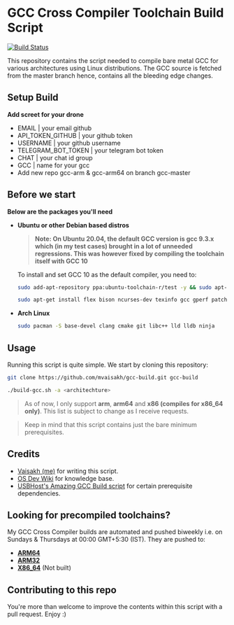 # GCC Cross Compiler Toolchain Build Script

[![Build Status](https://cloud.drone.io/api/badges/AnGgIt88/Drone-gcc-builder/status.svg)](https://cloud.drone.io/AnGgIt88/Drone-gcc-builder)

This repository contains the script needed to compile bare metal GCC for various architectures using Linux distributions. The GCC source is fetched from the master branch hence, contains all the bleeding edge changes.

## Setup Build

 **Add screet for your drone**
* EMAIL | your email github
* API_TOKEN_GITHUB | your github token
* USERNAME | your github username
* TELEGRAM_BOT_TOKEN | your telegram bot token
* CHAT | your chat id group
* GCC | name for your gcc
* Add new repo gcc-arm & gcc-arm64 on branch gcc-master

## Before we start

**Below are the packages you'll need**

* **Ubuntu or other Debian based distros**
    >**Note: On Ubuntu 20.04, the default GCC version is gcc 9.3.x which (in my test cases) brought in a lot of unneeded regressions. This was however fixed by compiling the toolchain itself with GCC 10**

    To install and set GCC 10 as the default compiler, you need to:

    ```bash
    sudo add-apt-repository ppa:ubuntu-toolchain-r/test -y && sudo apt-get update
    ```

    ```bash
    sudo apt-get install flex bison ncurses-dev texinfo gcc gperf patch libtool automake g++ libncurses5-dev gawk subversion expat libexpat1-dev python-all-dev binutils-dev bc libcap-dev autoconf libgmp-dev build-essential pkg-config libmpc-dev libmpfr-dev autopoint gettext txt2man liblzma-dev libssl-dev libz-dev mercurial wget tar gcc-10 g++-10 zstd --fix-broken --fix-missing
    ```

* **Arch Linux**

    ```bash
    sudo pacman -S base-devel clang cmake git libc++ lld lldb ninja
    ```

## Usage

Running this script is quite simple. We start by cloning this repository:
```bash
git clone https://github.com/mvaisakh/gcc-build.git gcc-build
```
```bash
./build-gcc.sh -a <architechture>
```
> As of now, I only support **arm**, **arm64** and **x86 (compiles for x86_64 only)**. This list is subject to change as I receive requests.

> Keep in mind that this script contains just the bare minimum prerequisites.

## Credits

* [Vaisakh (me)](https://github.com/mvaisakh/) for writing this script.
* [OS Dev Wiki](https://wiki.osdev.org) for knowledge base.
* [USBHost's Amazing GCC Build script](https://github.com/USBhost/build-tools-gcc) for certain prerequisite dependencies.

## Looking for precompiled toolchains?

My GCC Cross Compiler builds are automated and pushed biweekly i.e. on Sundays & Thursdays at 00:00 GMT+5:30 (IST). They are pushed to:
* **[ARM64](https://github.com/AnGgIt88/gcc-arm64)**
* **[ARM32](https://github.com/AnGgIt88/gcc-arm)**
* **[X86_64](https://github.com/AnGgIt88/gcc-x86)** (Not built)

## Contributing to this repo

You're more than welcome to improve the contents within this script with a pull request. Enjoy :)
